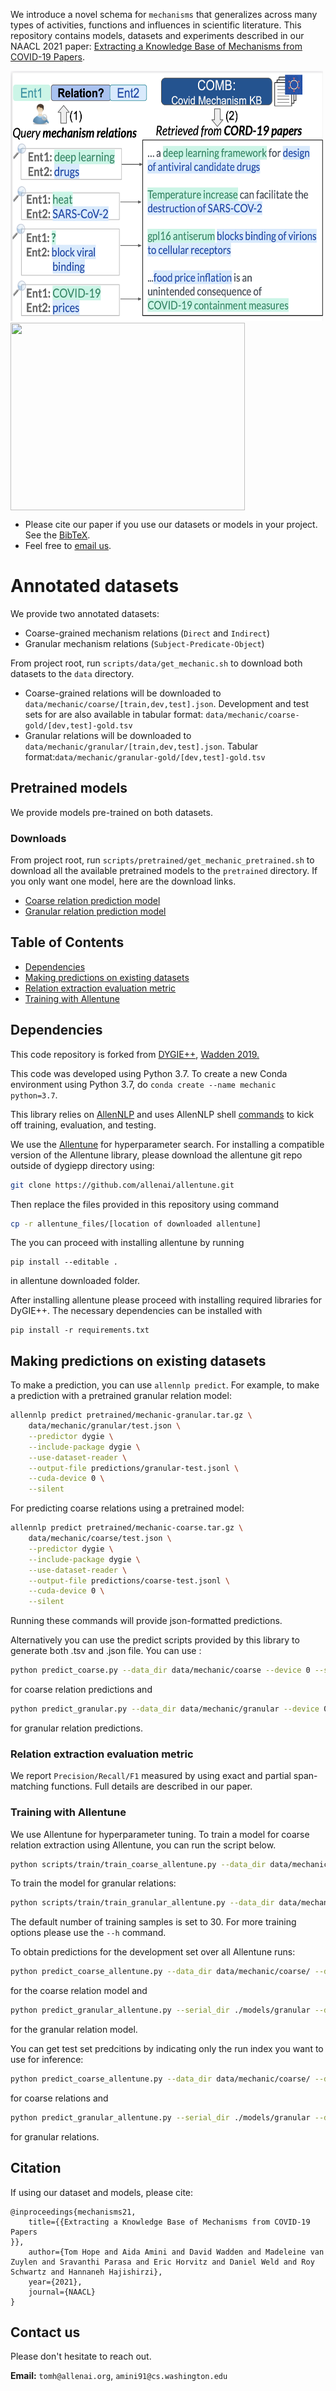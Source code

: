 
We introduce a novel schema for `mechanisms` that generalizes across many types of activities, functions and influences in scientific literature. This repository contains models, datasets and experiments described in our NAACL 2021 paper: [Extracting a Knowledge Base of Mechanisms from COVID-19 Papers](https://arxiv.org/pdf/2010.03824.pdf).

<img src="https://github.com/AidaAmini/DyGIE-MECHANIC/blob/master/teaser.png" width="500" height="400"> <img src="https://github.com/AidaAmini/DyGIE-MECHANIC/blob/master/COFIE-G.png" width="375" height="300" style="vertical-align: top;">

* Please cite our paper if you use our datasets or models in your project. See the [BibTeX](#citation). 
* Feel free to [email us](#contact-us).

# Annotated datasets
We provide two annotated datasets:
- Coarse-grained mechanism relations (`Direct` and `Indirect`)
- Granular mechanism relations (`Subject-Predicate-Object`)

From project root, run `scripts/data/get_mechanic.sh` to download both datasets to the `data` directory.
- Coarse-grained relations will be downloaded to `data/mechanic/coarse/[train,dev,test].json`. Development and test sets for are also available in tabular format: `data/mechanic/coarse-gold/[dev,test]-gold.tsv`
- Granular relations will be downloaded to `data/mechanic/granular/[train,dev,test].json`. Tabular format:`data/mechanic/granular-gold/[dev,test]-gold.tsv`


## Pretrained models
We provide models pre-trained on both datasets.

### Downloads

From project root, run `scripts/pretrained/get_mechanic_pretrained.sh` to download all the available pretrained models to the `pretrained` directory. If you only want one model, here are the download links.

- [Coarse relation prediction model](https://s3-us-west-2.amazonaws.com/ai2-s2-mechanic/models/mechanic-coarse.tar.gz)
- [Granular relation prediction model](https://s3-us-west-2.amazonaws.com/ai2-s2-mechanic/models/mechanic-granular.tar.gz)

## Table of Contents
- [Dependencies](#dependencies)
- [Making predictions on existing datasets](#making-predictions-on-existing-datasets)
- [Relation extraction evaluation metric](#relation-extraction-evaluation-metric)
- [Training with Allentune](#training-with-allentune)


## Dependencies
This code repository is forked from [DYGIE++](https://github.com/dwadden/dygiepp/blob/allennlp-v1), [Wadden 2019.](https://www.semanticscholar.org/paper/Entity%2C-Relation%2C-and-Event-Extraction-with-Span-Wadden-Wennberg/fac2368c2ec81ef82fd168d49a0def2f8d1ec7d8)

This code was developed using Python 3.7. To create a new Conda environment using Python 3.7, do `conda create --name mechanic python=3.7`.

This library relies on [AllenNLP](https://allennlp.org) and uses AllenNLP shell [commands](https://docs.allennlp.org/master/#package-overview) to kick off training, evaluation, and testing.

We use the [Allentune](ttps://github.com/allenai/allentune) for hyperparameter search. For installing a compatible version of the Allentune library, please download the allentune git repo outside of dygiepp directory using:
```bash
git clone https://github.com/allenai/allentune.git
```
Then replace the files provided in this repository using command
```bash
cp -r allentune_files/[location of downloaded allentune]
```
The you can proceed with installing allentune by running
```
pip install --editable .
```
in allentune downloaded folder.

After installing allentune please proceed with installing required libraries for DyGIE++. The necessary dependencies can be installed with
```
pip install -r requirements.txt
```


## Making predictions on existing datasets

To make a prediction, you can use `allennlp predict`. For example, to make a prediction with a pretrained granular relation model:

```bash
allennlp predict pretrained/mechanic-granular.tar.gz \
    data/mechanic/granular/test.json \
    --predictor dygie \
    --include-package dygie \
    --use-dataset-reader \
    --output-file predictions/granular-test.jsonl \
    --cuda-device 0 \
    --silent
```

For predicting coarse relations using a pretrained model:

```bash
allennlp predict pretrained/mechanic-coarse.tar.gz \
    data/mechanic/coarse/test.json \
    --predictor dygie \
    --include-package dygie \
    --use-dataset-reader \
    --output-file predictions/coarse-test.jsonl \
    --cuda-device 0 \
    --silent
```


Running these commands will provide json-formatted predictions.

Alternatively you can use the predict scripts provided by this library to generate both .tsv and .json file. You can use :

```bash
python predict_coarse.py --data_dir data/mechanic/coarse --device 0 --serial_dir pretrained/mechanic-coarse.tar.gz  --pred_dir predictions/coarse-test/
```
for coarse relation predictions and

```bash
python predict_granular.py --data_dir data/mechanic/granular --device 0 --serial_dir pretrained/mechanic-granular.tar.gz  --pred_dir predictions/granular-test/
```
for granular relation predictions.

### Relation extraction evaluation metric

We report `Precision/Recall/F1` measured by using exact and partial span-matching functions. Full details are described in our paper.


### Training with Allentune
We use Allentune for hyperparameter tuning. To train a model for coarse relation extraction using Allentune, you can run the script below.

```bash
python scripts/train/train_coarse_allentune.py --data_dir data/mechanic/coarse/ --device 0,1,2,3 --serial_dir models/coarse/ --gpu_count 4 --cpu_count 12 --device 0,1,2,3
```

To train the model for granular relations:
```bash
python scripts/train/train_granular_allentune.py --data_dir data/mechanic/granular/ --serial_dir ./models/granular --gpu_count 4 --cpu_count 12 --device 0,1,2,3
```

The default number of training samples is set to 30. For more training options please use the `--h` command.

To obtain predictions for the development set over all Allentune runs:
```bash
python predict_coarse_allentune.py --data_dir data/mechanic/coarse/ --device 0 --serial_dir models/coarse/ --pred_dir predictions/coarse
```
for the coarse relation model and

```bash
python predict_granular_allentune.py --serial_dir ./models/granular --data_dir ./data/mechanic/granular/ --pred_dir ./predictions/granular/
```
for the granular relation model.

You can get test set predcitions by indicating only the run index you want to use for inference:

```bash
python predict_coarse_allentune.py --data_dir data/mechanic/coarse/ --device 0,1,2,3 --serial_dir models/coarse/  --pred_dir predictions/coarse
```
for coarse relations and

```bash
python predict_granular_allentune.py --serial_dir ./models/granular --data_dir ./data/mechanic/granular/ --pred_dir ./predictions/granular/ --test_data --test_index 17
```
for granular relations.


## Citation

If using our dataset and models, please cite:

```
@inproceedings{mechanisms21,
    title={{Extracting a Knowledge Base of Mechanisms from COVID-19 Papers
}},
    author={Tom Hope and Aida Amini and David Wadden and Madeleine van Zuylen and Sravanthi Parasa and Eric Horvitz and Daniel Weld and Roy Schwartz and Hannaneh Hajishirzi},
    year={2021},
    journal={NAACL}
}
```

## Contact us

Please don't hesitate to reach out.

**Email:** `tomh@allenai.org`, `amini91@cs.washington.edu`

